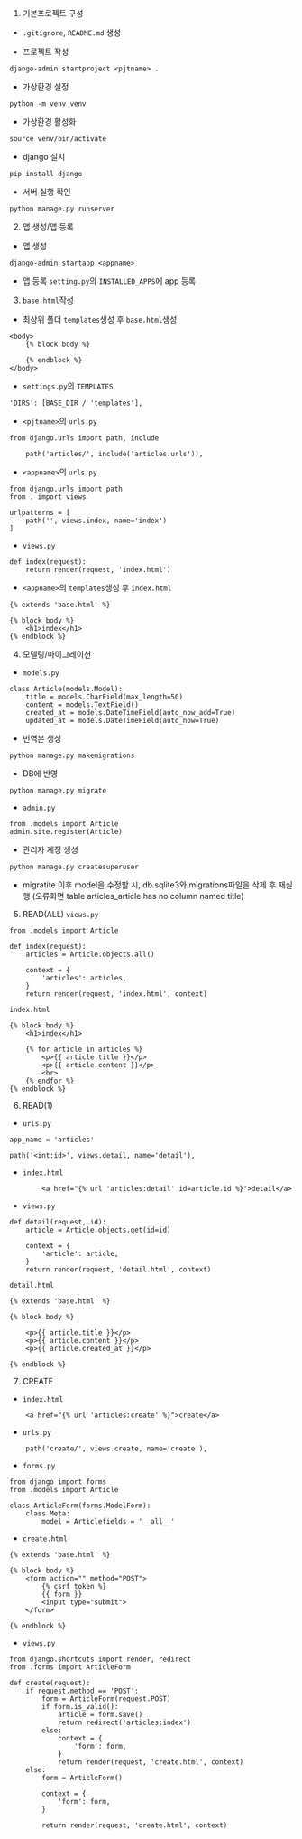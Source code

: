 1. 기본프로젝트 구성
- `.gitignore`, `README.md` 생성

- 프로젝트 작성
```
django-admin startproject <pjtname> .
```

- 가상환경 설정
```
python -m venv venv
```

- 가상환경 활성화
```
source venv/bin/activate
```

- django 설치
```
pip install django
```

- 서버 실행 확인
```
python manage.py runserver
```

2. 앱 생성/앱 등록
- 앱 생성
```
django-admin startapp <appname>
```

- 앱 등록
`setting.py`의 `INSTALLED_APPS`에 app 등록

3. `base.html`작성
- 최상위 폴더 `templates`생성 후 `base.html`생성
```
<body>
    {% block body %}
    
    {% endblock %}
</body>
```

- `settings.py`의 `TEMPLATES`
```
'DIRS': [BASE_DIR / 'templates'],
```

- `<pjtname>`의 `urls.py`
```
from django.urls import path, include

    path('articles/', include('articles.urls')),

```

- `<appname>`의 `urls.py`
```
from django.urls import path
from . import views

urlpatterns = [
    path('', views.index, name='index')
]
```

- `views.py`
```
def index(request):
    return render(request, 'index.html')
```

- `<appname>`의 `templates`생성 후 `index.html`
```
{% extends 'base.html' %}

{% block body %}
    <h1>index</h1>
{% endblock %}
```

4. 모델링/마이그레이션
- `models.py`
```
class Article(models.Model):
    title = models.CharField(max_length=50)
    content = models.TextField()
    created_at = models.DateTimeField(auto_now_add=True)
    updated_at = models.DateTimeField(auto_now=True)
```

- 번역본 생성
```
python manage.py makemigrations
```

- DB에 반영
```
python manage.py migrate
```

- `admin.py`
```
from .models import Article
admin.site.register(Article)
```

- 관리자 계정 생성
```
python manage.py createsuperuser
```

- migratite 이후 model을 수정할 시, db.sqlite3와 migrations파일을 삭제 후 재실행
(오류화면 table articles_article has no column named title)

5. READ(ALL)
`views.py`
```
from .models import Article

def index(request):
    articles = Article.objects.all()

    context = {
        'articles': articles,
    }
    return render(request, 'index.html', context)
```

`index.html`
```
{% block body %}
    <h1>index</h1>

    {% for article in articles %}
        <p>{{ article.title }}</p>
        <p>{{ article.content }}</p>
        <hr>
    {% endfor %}
{% endblock %}
```

6. READ(1)
- `urls.py`
```
app_name = 'articles'

path('<int:id>', views.detail, name='detail'),
```

- `index.html`
```
        <a href="{% url 'articles:detail' id=article.id %}">detail</a>
```

- `views.py`
```
def detail(request, id):
    article = Article.objects.get(id=id)

    context = {
        'article': article,
    }
    return render(request, 'detail.html', context)
```

`detail.html`
```
{% extends 'base.html' %}

{% block body %}

    <p>{{ article.title }}</p>
    <p>{{ article.content }}</p>
    <p>{{ article.created_at }}</p>

{% endblock %}
```

7. CREATE
- `index.html`
```
    <a href="{% url 'articles:create' %}">create</a>
```

- `urls.py`
```
    path('create/', views.create, name='create'),
```

- `forms.py`
```
from django import forms
from .models import Article

class ArticleForm(forms.ModelForm):
    class Meta:
        model = Articlefields = '__all__'
```

- `create.html`
```
{% extends 'base.html' %}

{% block body %}
    <form action="" method="POST">
        {% csrf_token %}
        {{ form }}
        <input type="submit">
    </form>

{% endblock %}
```

- `views.py`
```
from django.shortcuts import render, redirect
from .forms import ArticleForm

def create(request):
    if request.method == 'POST':
        form = ArticleForm(request.POST)
        if form.is_valid():
            article = form.save()
            return redirect('articles:index')
        else:
            context = {
                'form': form,
            }
            return render(request, 'create.html', context)
    else:
        form = ArticleForm()

        context = {
            'form': form,
        }

        return render(request, 'create.html', context)
```